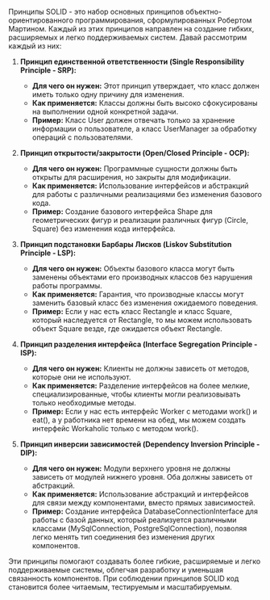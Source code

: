 Принципы SOLID - это набор основных принципов объектно-ориентированного программирования, сформулированных Робертом Мартином. Каждый из этих принципов направлен на создание гибких, расширяемых и легко поддерживаемых систем. Давай рассмотрим каждый из них:

1. **Принцип единственной ответственности (Single Responsibility Principle - SRP):**
   - **Для чего он нужен:** Этот принцип утверждает, что класс должен иметь только одну причину для изменения.
   - **Как применяется:** Классы должны быть высоко сфокусированы на выполнении одной конкретной задачи.
   - **Пример:** Класс User должен отвечать только за хранение информации о пользователе, а класс UserManager за обработку операций с пользователями.

2. **Принцип открытости/закрытости (Open/Closed Principle - OCP):**
   - **Для чего он нужен:** Программные сущности должны быть открыты для расширения, но закрыты для модификации.
   - **Как применяется:** Использование интерфейсов и абстракций для работы с различными реализациями без изменения базового кода.
   - **Пример:** Создание базового интерфейса Shape для геометрических фигур и реализации различных фигур (Circle, Square) без изменения кода интерфейса.

3. **Принцип подстановки Барбары Лисков (Liskov Substitution Principle - LSP):**
   - **Для чего он нужен:** Объекты базового класса могут быть заменены объектами его производных классов без нарушения работы программы.
   - **Как применяется:** Гарантия, что производные классы могут заменить базовый класс без изменения ожидаемого поведения.
   - **Пример:** Если у нас есть класс Rectangle и класс Square, который наследуется от Rectangle, то мы можем использовать объект Square везде, где ожидается объект Rectangle.

4. **Принцип разделения интерфейса (Interface Segregation Principle - ISP):**
   - **Для чего он нужен:** Клиенты не должны зависеть от методов, которые они не используют.
   - **Как применяется:** Разделение интерфейсов на более мелкие, специализированные, чтобы клиенты могли реализовывать только необходимые методы.
   - **Пример:** Если у нас есть интерфейс Worker с методами work() и eat(), а у работника нет времени на обед, мы можем создать интерфейс Workaholic только с методом work().

5. **Принцип инверсии зависимостей (Dependency Inversion Principle - DIP):**
   - **Для чего он нужен:** Модули верхнего уровня не должны зависеть от модулей нижнего уровня. Оба должны зависеть от абстракций.
   - **Как применяется:** Использование абстракций и интерфейсов для связи между компонентами, вместо прямых зависимостей.
   - **Пример:** Создание интерфейса DatabaseConnectionInterface для работы с базой данных, который реализуется различными классами (MySqlConnection, PostgreSqlConnection), позволяя легко менять тип соединения без изменения других компонентов.

Эти принципы помогают создавать более гибкие, расширяемые и легко поддерживаемые системы, облегчая разработку и уменьшая связанность компонентов. При соблюдении принципов SOLID код становится более читаемым, тестируемым и масштабируемым.